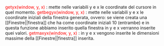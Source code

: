 <font color="red">getyx(window, y, x)</font> : mette nelle variabili y e x le coordinate del cursore in quel momento.
<font color="red">getbegyx(window, y, x)</font> : mette nelle variabili y e x le coordinate iniziali della finestra generata, ovvero:
se viene creata una [[Finestre||finestra]] che ha come coordinate iniziali 10 (entrambe) e in questa funzione abbiamo inserito quella finestra in y e x verranno inserite quei valori.
<font color="red">getmaxyx(window, y, x)</font> : in y e x vengono inserite le dimensioni massime della [[Finestre||finestra]] inserita.